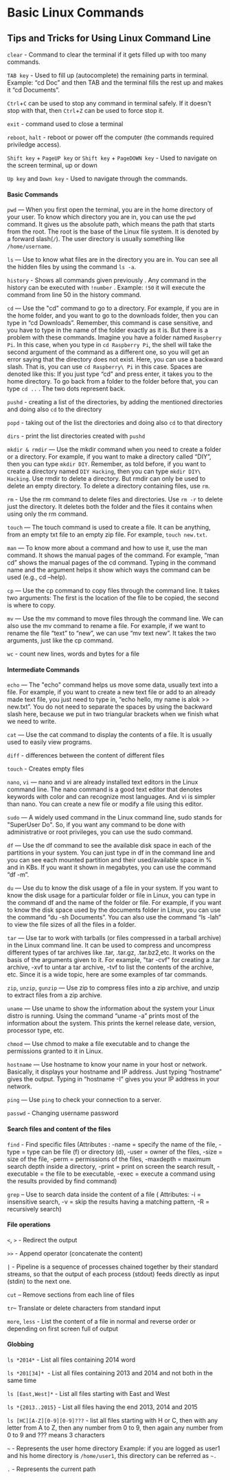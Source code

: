 # Basic Linux Commands

## Tips and Tricks for Using Linux Command Line

```clear``` - Command to clear the terminal if it gets filled up with too many commands.

```TAB key``` - Used to fill up (autocomplete) the remaining parts in terminal. Example: “cd Doc” and then TAB and the terminal fills the rest up and makes it “cd Documents”.

```Ctrl```+```C``` can be used to stop any command in terminal safely. If it doesn't stop with that, then ```Ctrl```+```Z``` can be used to force stop it.

```exit``` - command used to close a terminal

```reboot```, ```halt``` - reboot or power off the computer (the commands required priviledge access).

```Shift key``` + ```PageUP key```  or ```Shift key``` + ```PageDOWN key``` - Used to navigate on the screen terminal, up or down 

```Up key``` and ```Down key``` - Used to navigate through the commands. 

#### Basic Commands

```pwd``` — When you first open the terminal, you are in the home directory of your user. To know which directory you are in, you can use the ```pwd``` command. It gives us the absolute path, which means the path that starts from the root. The root is the base of the Linux file system. It is denoted by a forward slash(```/```). The user directory is usually something like ```/home/username```.

 ```ls``` — Use to know what files are in the directory you are in. You can see all the hidden files by using the command ```ls -a```.

 ```history``` - Shows all commands given previously . Any command in the history can be executed with ```!number```  . Example: ```!50```  it will execute the command from line 50 in the history command.

 ```cd``` — Use the "cd" command to go to a directory. For example, if you are in the home folder, and you want to go to the downloads folder, then you can type in “cd Downloads”. Remember, this command is case sensitive, and you have to type in the name of the folder exactly as it is. But there is a problem with these commands. Imagine you have a folder named ```Raspberry Pi```. In this case, when you type in ```cd Raspberry Pi```, the shell will take the second argument of the command as a different one, so you will get an error saying that the directory does not exist. Here, you can use a backward slash. That is, you can use ```cd Raspberry\ Pi``` in this case. Spaces are denoted like this: If you just type “cd” and press enter, it takes you to the home directory. To go back from a folder to the folder before that, you can type ```cd ..``` . The two dots represent back.

```pushd``` - creating a list of the directories, by adding the mentioned directories and doing also ```cd``` to the directory

```popd``` - taking out of the list the directories and doing also ```cd``` to that directory

```dirs``` - print the list directories created with ```pushd```  

 ```mkdir & rmdir``` — Use the mkdir command when you need to create a folder or a directory. For example, if you want to make a directory called “DIY”, then you can type ```mkdir DIY```. Remember, as told before, if you want to create a directory named ```DIY Hacking```, then you can type ```mkdir DIY\ Hacking```. Use rmdir to delete a directory. But rmdir can only be used to delete an empty directory. To delete a directory containing files, use ```rm```.

 ```rm``` - Use the rm command to delete files and directories.  Use ```rm -r``` to delete just the directory. It deletes both the folder and the files it contains when using only the rm command.

 ```touch``` — The touch command is used to create a file. It can be anything, from an empty txt file to an empty zip file. For example, ```touch new.txt```.

 ```man``` — To know more about a command and how to use it, use the man command. It shows the manual pages of the command. For example, “man cd” shows the manual pages of the cd command. Typing in the command name and the argument helps it show which ways the command can be used (e.g., cd –help).

 ```cp``` — Use the cp command to copy files through the command line. It takes two arguments: The first is the location of the file to be copied, the second is where to copy.

 ```mv``` — Use the mv command to move files through the command line. We can also use the mv command to rename a file. For example, if we want to rename the file “text” to “new”, we can use “mv text new”. It takes the two arguments, just like the cp command.

```wc``` - count new lines, words and bytes for a file

#### Intermediate Commands

 ```echo``` — The "echo" command helps us move some data, usually text into a file. For example, if you want to create a new text file or add to an already made text file, you just need to type in, “echo hello, my name is alok >> new.txt”. You do not need to separate the spaces by using the backward slash here, because we put in two triangular brackets when we finish what we need to write.

 ```cat``` — Use the cat command to display the contents of a file. It is usually used to easily view programs.

 ```diff``` - differences between the content of different files
 
 ```touch``` - Creates empty files

 ```nano```, ```vi``` — nano and vi are already installed text editors in the Linux command line. The nano command is a good text editor that denotes keywords with color and can recognize most languages. And vi is simpler than nano. You can create a new file or modify a file using this editor. 

 ```sudo``` — A widely used command in the Linux command line, sudo stands for "SuperUser Do". So, if you want any command to be done with administrative or root privileges, you can use the sudo command.

  ```df``` — Use the df command to see the available disk space in each of the partitions in your system. You can just type in df in the command line and you can see each mounted partition and their used/available space in % and in KBs. If you want it shown in megabytes, you can use the command “df -m”.

  ```du``` — Use du to know the disk usage of a file in your system. If you want to know the disk usage for a particular folder or file in Linux, you can type in the command df and the name of the folder or file. For example, if you want to know the disk space used by the documents folder in Linux, you can use the command “du -sh Documents”. You can also use the command “ls -lah” to view the file sizes of all the files in a folder.

 ```tar``` — Use tar to work with tarballs (or files compressed in a tarball archive) in the Linux command line. It can be used to compress and uncompress different types of tar archives like .tar, .tar.gz, .tar.bz2,etc. It works on the basis of the arguments given to it. For example, "tar -cvf" for creating a .tar archive, -xvf to untar a tar archive, -tvf to list the contents of the archive, etc. Since it is a wide topic, here are some examples of tar commands.

  ```zip```, ```unzip```, ```gunzip``` — Use zip to compress files into a zip archive, and unzip to extract files from a zip archive.

  ```uname``` — Use uname to show the information about the system your Linux distro is running. Using the command “uname -a” prints most of the information about the system. This prints the kernel release date, version, processor type, etc.

  ```chmod``` — Use chmod to make a file executable and to change the permissions granted to it in Linux. 

  ```hostname``` — Use hostname to know your name in your host or network. Basically, it displays your hostname and IP address. Just typing “hostname” gives the output. Typing in “hostname -I” gives you your IP address in your network.

  ```ping``` — Use ```ping``` to check your connection to a server.
  
  ```passwd``` - Changing username password

#### Search files and content of the files

  ```find``` - Find specific files (Attributes : -name = specify the name of the file, -type = type can be file (f) or directory (d), -user = owner of the files, -size = size of the file, -perm = permissions of the files, -maxdepth = maximum search depth inside a directory, -print = print on screen the search result,  -executable = the file to be executable, -exec = execute a command using the results provided by find command)

 ```grep``` – Use to search data inside the content of a file ( Attributes: -i = insensitive search, -v = skip the results having a matching pattern, -R = recursively search)  

#### File operations

```<```, ```>``` - Redirect the output

```>>```  - Append operator (concatenate the content)

```|``` - Pipeline is a sequence of processes chained together by their standard streams, so that the output of each process (stdout) feeds directly as input (stdin) to the next one.     

```cut``` – Remove sections from each line of files 

```tr```– Translate or delete characters from standard input   

```more```, ```less``` - List the content of a file in normal and reverse order or depending on first screen full of output

#### Globbing
```ls *2014*```  - List all files containing 2014 word

```ls *201[34]*```  - List all files containing 2013 and 2014 and not both in the same time

```ls [East,West]*``` - List all files starting with East and West

```ls *{2013..2015}``` - List all files having the end 2013, 2014 and 2015 

```ls [HC][A-Z][0-9][0-9]???``` - list all files starting with H or C, then with any letter from A to Z, then any number from 0 to 9, then again any number from 0 to 9 and ??? means 3 characters

```~``` - Represents the user home directory  Example: if you are logged as user1 and his home directory is ```/home/user1```, this directory can be referred as ```~.``` 

```.``` - Represents the current path 

